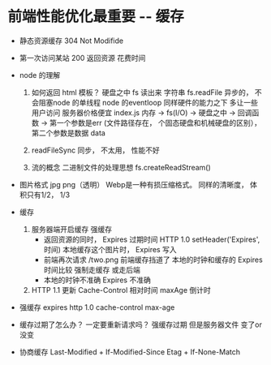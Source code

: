 # 前端性能优化最重要  -- 缓存 

- 静态资源缓存
    304  Not Modifide

- 第一次访问某站
    200  返回资源   花费时间

- node 的理解
    1. 如何返回 html 模板？
        硬盘之中  fs   读出来  字符串
        fs.readFile  异步的， 不会阻塞node 的单线程 node 的eventloop
        同样硬件的能力之下  多让一些用户访问  服务器价格便宜
        index.js 内存 ->  fs(I/O) -> 硬盘之中 -> 回调函数 -> 
        第一个参数是err (文件路径存在， 个固态硬盘和机械硬盘的区别）， 第二个参数是数据 data

    2. readFileSync 同步，  不太用，  性能不好
    3. 流的概念
        二进制文件的处理思想
        fs.createReadStream()

- 图片格式
    jpg  png（透明）
    Webp是一种有损压缩格式。  同样的清晰度，  体积只有1/2， 1/3

- 缓存
    1. 服务器端开启缓存  强缓存
        - 返回资源的同时，  Expires  过期时间  HTTP 1.0  setHeader('Expires',时间)
            本地缓存这个图片时， Expires 写入
        - 前端再次请求 /two.png  前端缓存挡道了
            本地的时钟和缓存的 Expires 时间比较  强制走缓存  或走后端
        - 本地的时钟不准确  Expires  不准确
    2. HTTP  1.1  更新  Cache-Control  相对时间
        maxAge  倒计时

- 强缓存
    expires     http 1.0
    cache-control  max-age 

- 缓存过期了怎么办？   一定要重新请求吗？ 
    强缓存过期 但是服务器文件 变了or没变

- 协商缓存
    Last-Modified + If-Modified-Since
    Etag +  If-None-Match
